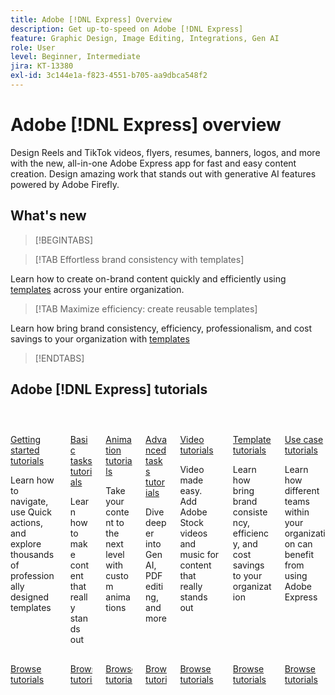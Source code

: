 ```yaml
---
title: Adobe [!DNL Express] Overview
description: Get up-to-speed on Adobe [!DNL Express]
feature: Graphic Design, Image Editing, Integrations, Gen AI
role: User
level: Beginner, Intermediate
jira: KT-13380
exl-id: 3c144e1a-f823-4551-b705-aa9dbca548f2
---
```

# Adobe [!DNL Express] overview

Design Reels and TikTok videos, flyers, resumes, banners, logos, and more with the new, all-in-one Adobe Express app for fast and easy content creation. Design amazing work that stands out with generative AI features powered by Adobe Firefly. 

## What's new

>[!BEGINTABS]

>[!TAB Effortless brand consistency with templates]

Learn how to create on-brand content quickly and efficiently using [templates](use-templates.md) across your entire organization.

>[!TAB Maximize efficiency: create reusable templates]

Learn how bring brand consistency, efficiency, professionalism, and cost savings to your organization with [templates](create-templates.md)

>[!ENDTABS]

## Adobe [!DNL Express] tutorials

<!-- COMMENT -->
<!-- CARDS

* https://experienceleague.adobe.com/en/docs/creative-cloud-enterprise-learn/cce-learning-hub/expressoverview/expresshowto/overview-express-how-to#getting-started
  {target = _self}
  {title = Getting started tutorials}
  {description = Learn how to navigate, use Quick actions, and explore thousands of professionally designed templates}
  {image = https://experienceleague.adobe.com/en/docs/creative-cloud-enterprise-learn/cce-learning-hub/expressoverview/media_11da3118b5b5e9240cee54d84d0a53b93a5f564d5.png?width=400&format=webply&optimize=medium}
  {cta = Browse tutorials}
* https://experienceleague.adobe.com/en/docs/creative-cloud-enterprise-learn/cce-learning-hub/expressoverview/expresshowto/overview-express-how-to#basic-tasks
  {target = _self}
  {title = Basic tasks tutorials}
  {description = Learn how to make content that really stands out}
  {image = https://experienceleague.adobe.com/en/docs/creative-cloud-enterprise-learn/cce-learning-hub/expressoverview/media_1d371d6487ef5279f42ce3392bd7c9e0449ad2e63.png?width=400&format=webply&optimize=medium}
  {cta = Browse tutorials}
* https://experienceleague.adobe.com/en/docs/creative-cloud-enterprise-learn/cce-learning-hub/expressoverview/expresshowto/overview-express-how-to#animation
  {target = _self}
  {title = Animation tutorials}
  {description = Take your content to the next level with custom animations}
  {image = https://experienceleague.adobe.com/en/docs/creative-cloud-enterprise-learn/cce-learning-hub/expressoverview/media_10ccd063d4336b984c17c2419090f01454111660c.png?width=400&format=webply&optimize=medium}
  {cta = Browse tutorials}
* https://experienceleague.adobe.com/en/docs/creative-cloud-enterprise-learn/cce-learning-hub/expressoverview/expresshowto/overview-express-how-to#advanced-tasks
  {target = _self}
  {title = Advanced tasks tutorials}
  {description = Dive deeper into Gen AI, PDF editing, and more}
  {image = https://experienceleague.adobe.com/en/docs/creative-cloud-enterprise-learn/cce-learning-hub/expressoverview/media_14ac40625ddf85c6af4a99cc2cd27732a564508eb.png?width=400&format=webply&optimize=medium}
  {cta = Browse tutorials}
* https://experienceleague.adobe.com/en/docs/creative-cloud-enterprise-learn/cce-learning-hub/expressoverview/expresshowto/overview-express-how-to#video
  {target = _self}
  {title = Video tutorials}
  {description = Video made easy. Add Adobe Stock videos and music for content that really stands out}
  {image = https://experienceleague.adobe.com/en/docs/creative-cloud-enterprise-learn/cce-learning-hub/expressoverview/media_1eee90d39e1002d4ed1ebae216c1b0603de61461b.png?width=400&format=webply&optimize=medium}
  {cta = Browse tutorials}
* https://experienceleague.adobe.com/en/docs/creative-cloud-enterprise-learn/cce-learning-hub/expressoverview/expresshowto/overview-express-how-to#templates
  {target = _self}
  {title = Template tutorials}
  {description = Learn how bring brand consistency, efficiency, and cost savings to your organization}
  {image = https://experienceleague.adobe.com/en/docs/document-cloud-learn/acrobat-learning/getting-started/media_1e715d1ec959dc755a27cab94e21039372673afac.png?width=400&format=webply&optimize=medium}
  {cta = Browse tutorials}
* https://experienceleague.adobe.com/en/docs/creative-cloud-enterprise-learn/cce-learning-hub/expressoverview/expressusecase/overview-express-use-case-tutorials
  {target = _self}
  {title = Use case tutorials}
  {description = Learn how different teams within your organization can benefit from using Adobe Express}
  {https://experienceleague.adobe.com/en/docs/creative-cloud-enterprise-learn/cce-learning-hub/expressoverview/media_173c02cd2ed892e1d570e939c3b2f463bc14da843.png?width=400&format=webply&optimize=medium}
  {cta = Browse tutorials}
  
-->
<!-- END CARDS -->
<!-- END COMMENT -->

<!-- START CARDS HTML - DO NOT MODIFY BY HAND -->
<div class="columns">
    <div class="column is-half-tablet is-half-desktop is-one-third-widescreen" aria-label="Getting started tutorials">
        <div class="card" style="height: 100%; display: flex; flex-direction: column; height: 100%;">
            <div class="card-image">
                <figure class="image x-is-16by9">
                    <a href="https://experienceleague.adobe.com/en/docs/creative-cloud-enterprise-learn/cce-learning-hub/expressoverview/expresshowto/overview-express-how-to#getting-started" title="Getting started tutorials" target="_self" rel="referrer">
                        <img class="is-bordered-r-small" src="https://experienceleague.adobe.com/en/docs/creative-cloud-enterprise-learn/cce-learning-hub/expressoverview/media_11da3118b5b5e9240cee54d84d0a53b93a5f564d5.png?width=400&format=webply&optimize=medium" alt="Getting started tutorials"
                             style="width: 100%; aspect-ratio: 16 / 9; object-fit: cover; overflow: hidden; display: block; margin: auto;">
                    </a>
                </figure>
            </div>
            <div class="card-content is-padded-small" style="display: flex; flex-direction: column; flex-grow: 1; justify-content: space-between;">
                <div class="top-card-content">
                    <p class="headline is-size-6 has-text-weight-bold">
                        <a href="https://experienceleague.adobe.com/en/docs/creative-cloud-enterprise-learn/cce-learning-hub/expressoverview/expresshowto/overview-express-how-to#getting-started" target="_self" rel="referrer" title="Getting started tutorials">Getting started tutorials</a>
                    </p>
                    <p class="is-size-6">Learn how to navigate, use Quick actions, and explore thousands of professionally designed templates</p>
                </div>
                <a href="https://experienceleague.adobe.com/en/docs/creative-cloud-enterprise-learn/cce-learning-hub/expressoverview/expresshowto/overview-express-how-to#getting-started" target="_self" rel="referrer" class="spectrum-Button spectrum-Button--outline spectrum-Button--primary spectrum-Button--sizeM" style="align-self: flex-start; margin-top: 1rem;">
                    <span class="spectrum-Button-label has-no-wrap has-text-weight-bold">Browse tutorials</span>
                </a>
            </div>
        </div>
    </div>
    <div class="column is-half-tablet is-half-desktop is-one-third-widescreen" aria-label="Basic tasks tutorials">
        <div class="card" style="height: 100%; display: flex; flex-direction: column; height: 100%;">
            <div class="card-image">
                <figure class="image x-is-16by9">
                    <a href="https://experienceleague.adobe.com/en/docs/creative-cloud-enterprise-learn/cce-learning-hub/expressoverview/expresshowto/overview-express-how-to#basic-tasks" title="Basic tasks tutorials" target="_self" rel="referrer">
                        <img class="is-bordered-r-small" src="https://experienceleague.adobe.com/en/docs/creative-cloud-enterprise-learn/cce-learning-hub/expressoverview/media_1d371d6487ef5279f42ce3392bd7c9e0449ad2e63.png?width=400&format=webply&optimize=medium" alt="Basic tasks tutorials"
                             style="width: 100%; aspect-ratio: 16 / 9; object-fit: cover; overflow: hidden; display: block; margin: auto;">
                    </a>
                </figure>
            </div>
            <div class="card-content is-padded-small" style="display: flex; flex-direction: column; flex-grow: 1; justify-content: space-between;">
                <div class="top-card-content">
                    <p class="headline is-size-6 has-text-weight-bold">
                        <a href="https://experienceleague.adobe.com/en/docs/creative-cloud-enterprise-learn/cce-learning-hub/expressoverview/expresshowto/overview-express-how-to#basic-tasks" target="_self" rel="referrer" title="Basic tasks tutorials">Basic tasks tutorials</a>
                    </p>
                    <p class="is-size-6">Learn how to make content that really stands out</p>
                </div>
                <a href="https://experienceleague.adobe.com/en/docs/creative-cloud-enterprise-learn/cce-learning-hub/expressoverview/expresshowto/overview-express-how-to#basic-tasks" target="_self" rel="referrer" class="spectrum-Button spectrum-Button--outline spectrum-Button--primary spectrum-Button--sizeM" style="align-self: flex-start; margin-top: 1rem;">
                    <span class="spectrum-Button-label has-no-wrap has-text-weight-bold">Browse tutorials</span>
                </a>
            </div>
        </div>
    </div>
    <div class="column is-half-tablet is-half-desktop is-one-third-widescreen" aria-label="Animation tutorials">
        <div class="card" style="height: 100%; display: flex; flex-direction: column; height: 100%;">
            <div class="card-image">
                <figure class="image x-is-16by9">
                    <a href="https://experienceleague.adobe.com/en/docs/creative-cloud-enterprise-learn/cce-learning-hub/expressoverview/expresshowto/overview-express-how-to#animation" title="Animation tutorials" target="_self" rel="referrer">
                        <img class="is-bordered-r-small" src="https://experienceleague.adobe.com/en/docs/creative-cloud-enterprise-learn/cce-learning-hub/expressoverview/media_10ccd063d4336b984c17c2419090f01454111660c.png?width=400&format=webply&optimize=medium" alt="Animation tutorials"
                             style="width: 100%; aspect-ratio: 16 / 9; object-fit: cover; overflow: hidden; display: block; margin: auto;">
                    </a>
                </figure>
            </div>
            <div class="card-content is-padded-small" style="display: flex; flex-direction: column; flex-grow: 1; justify-content: space-between;">
                <div class="top-card-content">
                    <p class="headline is-size-6 has-text-weight-bold">
                        <a href="https://experienceleague.adobe.com/en/docs/creative-cloud-enterprise-learn/cce-learning-hub/expressoverview/expresshowto/overview-express-how-to#animation" target="_self" rel="referrer" title="Animation tutorials">Animation tutorials</a>
                    </p>
                    <p class="is-size-6">Take your content to the next level with custom animations</p>
                </div>
                <a href="https://experienceleague.adobe.com/en/docs/creative-cloud-enterprise-learn/cce-learning-hub/expressoverview/expresshowto/overview-express-how-to#animation" target="_self" rel="referrer" class="spectrum-Button spectrum-Button--outline spectrum-Button--primary spectrum-Button--sizeM" style="align-self: flex-start; margin-top: 1rem;">
                    <span class="spectrum-Button-label has-no-wrap has-text-weight-bold">Browse tutorials</span>
                </a>
            </div>
        </div>
    </div>
    <div class="column is-half-tablet is-half-desktop is-one-third-widescreen" aria-label="Advanced tasks tutorials">
        <div class="card" style="height: 100%; display: flex; flex-direction: column; height: 100%;">
            <div class="card-image">
                <figure class="image x-is-16by9">
                    <a href="https://experienceleague.adobe.com/en/docs/creative-cloud-enterprise-learn/cce-learning-hub/expressoverview/expresshowto/overview-express-how-to#advanced-tasks" title="Advanced tasks tutorials" target="_self" rel="referrer">
                        <img class="is-bordered-r-small" src="https://experienceleague.adobe.com/en/docs/creative-cloud-enterprise-learn/cce-learning-hub/expressoverview/media_14ac40625ddf85c6af4a99cc2cd27732a564508eb.png?width=400&format=webply&optimize=medium" alt="Advanced tasks tutorials"
                             style="width: 100%; aspect-ratio: 16 / 9; object-fit: cover; overflow: hidden; display: block; margin: auto;">
                    </a>
                </figure>
            </div>
            <div class="card-content is-padded-small" style="display: flex; flex-direction: column; flex-grow: 1; justify-content: space-between;">
                <div class="top-card-content">
                    <p class="headline is-size-6 has-text-weight-bold">
                        <a href="https://experienceleague.adobe.com/en/docs/creative-cloud-enterprise-learn/cce-learning-hub/expressoverview/expresshowto/overview-express-how-to#advanced-tasks" target="_self" rel="referrer" title="Advanced tasks tutorials">Advanced tasks tutorials</a>
                    </p>
                    <p class="is-size-6">Dive deeper into Gen AI, PDF editing, and more</p>
                </div>
                <a href="https://experienceleague.adobe.com/en/docs/creative-cloud-enterprise-learn/cce-learning-hub/expressoverview/expresshowto/overview-express-how-to#advanced-tasks" target="_self" rel="referrer" class="spectrum-Button spectrum-Button--outline spectrum-Button--primary spectrum-Button--sizeM" style="align-self: flex-start; margin-top: 1rem;">
                    <span class="spectrum-Button-label has-no-wrap has-text-weight-bold">Browse tutorials</span>
                </a>
            </div>
        </div>
    </div>
    <div class="column is-half-tablet is-half-desktop is-one-third-widescreen" aria-label="Video tutorials">
        <div class="card" style="height: 100%; display: flex; flex-direction: column; height: 100%;">
            <div class="card-image">
                <figure class="image x-is-16by9">
                    <a href="https://experienceleague.adobe.com/en/docs/creative-cloud-enterprise-learn/cce-learning-hub/expressoverview/expresshowto/overview-express-how-to#video" title="Video tutorials" target="_self" rel="referrer">
                        <img class="is-bordered-r-small" src="https://experienceleague.adobe.com/en/docs/creative-cloud-enterprise-learn/cce-learning-hub/expressoverview/media_1eee90d39e1002d4ed1ebae216c1b0603de61461b.png?width=400&format=webply&optimize=medium" alt="Video tutorials"
                             style="width: 100%; aspect-ratio: 16 / 9; object-fit: cover; overflow: hidden; display: block; margin: auto;">
                    </a>
                </figure>
            </div>
            <div class="card-content is-padded-small" style="display: flex; flex-direction: column; flex-grow: 1; justify-content: space-between;">
                <div class="top-card-content">
                    <p class="headline is-size-6 has-text-weight-bold">
                        <a href="https://experienceleague.adobe.com/en/docs/creative-cloud-enterprise-learn/cce-learning-hub/expressoverview/expresshowto/overview-express-how-to#video" target="_self" rel="referrer" title="Video tutorials">Video tutorials</a>
                    </p>
                    <p class="is-size-6">Video made easy. Add Adobe Stock videos and music for content that really stands out</p>
                </div>
                <a href="https://experienceleague.adobe.com/en/docs/creative-cloud-enterprise-learn/cce-learning-hub/expressoverview/expresshowto/overview-express-how-to#video" target="_self" rel="referrer" class="spectrum-Button spectrum-Button--outline spectrum-Button--primary spectrum-Button--sizeM" style="align-self: flex-start; margin-top: 1rem;">
                    <span class="spectrum-Button-label has-no-wrap has-text-weight-bold">Browse tutorials</span>
                </a>
            </div>
        </div>
    </div>
    <div class="column is-half-tablet is-half-desktop is-one-third-widescreen" aria-label="Template tutorials">
        <div class="card" style="height: 100%; display: flex; flex-direction: column; height: 100%;">
            <div class="card-image">
                <figure class="image x-is-16by9">
                    <a href="https://experienceleague.adobe.com/en/docs/creative-cloud-enterprise-learn/cce-learning-hub/expressoverview/expresshowto/overview-express-how-to#templates" title="Template tutorials" target="_self" rel="referrer">
                        <img class="is-bordered-r-small" src="https://experienceleague.adobe.com/en/docs/document-cloud-learn/acrobat-learning/getting-started/media_1e715d1ec959dc755a27cab94e21039372673afac.png?width=400&format=webply&optimize=medium" alt="Template tutorials"
                             style="width: 100%; aspect-ratio: 16 / 9; object-fit: cover; overflow: hidden; display: block; margin: auto;">
                    </a>
                </figure>
            </div>
            <div class="card-content is-padded-small" style="display: flex; flex-direction: column; flex-grow: 1; justify-content: space-between;">
                <div class="top-card-content">
                    <p class="headline is-size-6 has-text-weight-bold">
                        <a href="https://experienceleague.adobe.com/en/docs/creative-cloud-enterprise-learn/cce-learning-hub/expressoverview/expresshowto/overview-express-how-to#templates" target="_self" rel="referrer" title="Template tutorials">Template tutorials</a>
                    </p>
                    <p class="is-size-6">Learn how bring brand consistency, efficiency, and cost savings to your organization</p>
                </div>
                <a href="https://experienceleague.adobe.com/en/docs/creative-cloud-enterprise-learn/cce-learning-hub/expressoverview/expresshowto/overview-express-how-to#templates" target="_self" rel="referrer" class="spectrum-Button spectrum-Button--outline spectrum-Button--primary spectrum-Button--sizeM" style="align-self: flex-start; margin-top: 1rem;">
                    <span class="spectrum-Button-label has-no-wrap has-text-weight-bold">Browse tutorials</span>
                </a>
            </div>
        </div>
    </div>
    <div class="column is-half-tablet is-half-desktop is-one-third-widescreen" aria-label="Use case tutorials">
        <div class="card" style="height: 100%; display: flex; flex-direction: column; height: 100%;">
            <div class="card-image">
                <figure class="image x-is-16by9">
                    <a href="https://experienceleague.adobe.com/en/docs/creative-cloud-enterprise-learn/cce-learning-hub/expressoverview/expressusecase/overview-express-use-case-tutorials" title="Use case tutorials" target="_self" rel="referrer">
                        <img class="is-bordered-r-small" src="https://experienceleague.adobe.com/en/docs/creative-cloud-enterprise-learn/cce-learning-hub/expressoverview/expressusecase/overview-express-use-case-tutorials./media_1c09c87fff32e8ed0ffe00c509b216e6dd8f44206.png?width=400&format=png&optimize=medium" alt="Use case tutorials"
                             style="width: 100%; aspect-ratio: 16 / 9; object-fit: cover; overflow: hidden; display: block; margin: auto;">
                    </a>
                </figure>
            </div>
            <div class="card-content is-padded-small" style="display: flex; flex-direction: column; flex-grow: 1; justify-content: space-between;">
                <div class="top-card-content">
                    <p class="headline is-size-6 has-text-weight-bold">
                        <a href="https://experienceleague.adobe.com/en/docs/creative-cloud-enterprise-learn/cce-learning-hub/expressoverview/expressusecase/overview-express-use-case-tutorials" target="_self" rel="referrer" title="Use case tutorials">Use case tutorials</a>
                    </p>
                    <p class="is-size-6">Learn how different teams within your organization can benefit from using Adobe Express</p>
                </div>
                <a href="https://experienceleague.adobe.com/en/docs/creative-cloud-enterprise-learn/cce-learning-hub/expressoverview/expressusecase/overview-express-use-case-tutorials" target="_self" rel="referrer" class="spectrum-Button spectrum-Button--outline spectrum-Button--primary spectrum-Button--sizeM" style="align-self: flex-start; margin-top: 1rem;">
                    <span class="spectrum-Button-label has-no-wrap has-text-weight-bold">Browse tutorials</span>
                </a>
            </div>
        </div>
    </div>
</div>
<!-- END CARDS HTML - DO NOT MODIFY BY HAND -->